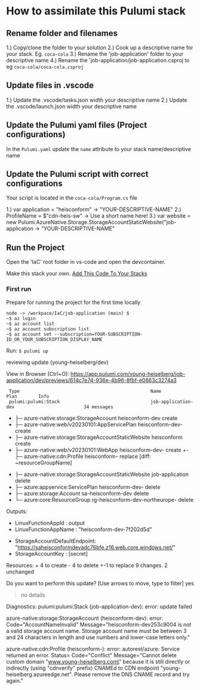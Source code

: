 # How to assimilate this Pulumi stack

## Rename folder and filenames

1.) Copy/clone the folder to your solution
2.) Cook up a descriptive name for your stack. Eg. `coca-cola`
3.) Rename the 'job-application' folder to your descriptive name
4.) Rename the 'job-application/job-application.csproj to eg `coca-cola/coca-cola.csproj`

## Update files in .vscode

1.) Update the .vscode/tasks.json width your descriptive name
2.) Update the .vscode/launch.json width your descriptive name

## Update the Pulumi yaml files (Project configurations)

In the `Pulumi.yaml` update the `name` attribute to your stack name/descriptive name

## Update the Pulumi script with correct configurations

Your script is located in the `coca-cola/Program.cs` file

1.) var application = "heisconform" -> "YOUR-DESCRIPTIVE-NAME"
2.) ProfileName = $"cdn-heis-sw" -> Use a short name here!
3.) var website = new Pulumi.AzureNative.Storage.StorageAccountStaticWebsite("job-application -> "YOUR-DESCRIPTIVE-NAME"
## Run the Project

Open the 'IaC' root folder in vs-code and open the devcontainer.

 Make this stack your own. [Add This Code To Your Stacks](_doc_Add-This-Code-To-Your-Stack.md)

 ### First run

Prepare for running the project for the first time locally

 ```terminal
node -> /workpace/IaC/job-application (main) $
~$ az login
~$ az account list
~$ az account subscription list
~$ az account set --subscription=YOUR-SUBSCRIPTION-ID_OR_YOUR_SUBSCRIPTION_DISPLAY_NAME

 ```
Run: `$ pulumi up`

reviewing update (young-heiselberg/dev)

View in Browser (Ctrl+O): https://app.pulumi.com/young-heiselberg/job-application/dev/previews/614c7e74-936e-4b96-8fbf-e0863c3274a3

     Type                                                 Name                             Plan        Info
     pulumi:pulumi:Stack                                  job-application-dev                          34 messages
 +   ├─ azure-native:storage:StorageAccount               heisconform-dev                  create
 +   ├─ azure-native:web/v20230101:AppServicePlan         heisconform-dev-                 create
 +   ├─ azure-native:storage:StorageAccountStaticWebsite  heisconform                      create
 +   ├─ azure-native:web/v20230101:WebApp                 heisconform-dev-                 create
 +-  ├─ azure-native:cdn:Profile                          heisconform-                     replace     [diff: ~resourceGroupName]
 -   ├─ azure-native:storage:StorageAccountStaticWebsite  job-application                  delete
 -   ├─ azure:appservice:ServicePlan                      heisconform-dev-                 delete
 -   ├─ azure:storage:Account                             sa-heisconform-dev               delete
 -   └─ azure:core:ResourceGroup                          rg-heisconform-dev-northeurope-  delete


Outputs:
  + LinuxFunctionAppId           : output<string>
  + LinuxFunctionAppName         : "heisconform-dev-7f202d5d"
  - StorageAccountDefaultEndpoint: "https://saheisconformdevadc76bfe.z16.web.core.windows.net/"
  - StorageAccountKey            : [secret]

Resources:
    + 4 to create
    - 4 to delete
    +-1 to replace
    9 changes. 2 unchanged

Do you want to perform this update?  [Use arrows to move, type to filter]
  yes
> no
  details



  Diagnostics:
  pulumi:pulumi:Stack (job-application-dev):
    error: update failed

  azure-native:storage:StorageAccount (heisconform-dev):
    error: Code="AccountNameInvalid" Message="heisconform-dev253c9004 is not a valid storage account name. Storage account name must be between 3 and 24 characters in length and use numbers and lower-case letters only."

  azure-native:cdn:Profile (heisconform-):
    error: autorest/azure: Service returned an error. Status=<nil> Code="Conflict" Message="Cannot delete custom domain \"www.young-heiselberg.com\" because it is still directly or indirectly (using \"cdnverify\" prefix) CNAMEd to CDN endpoint \"young-heiselberg.azureedge.net\". Please remove the DNS CNAME record and try again."